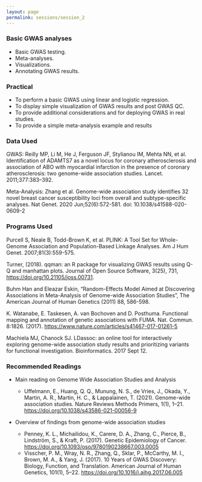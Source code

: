 ```yaml
---
layout: page
permalink: sessions/session_2
---
```


### Basic GWAS analyses
- Basic GWAS testing.
- Meta-analyses.
- Visualizations.
- Annotating GWAS results.

### Practical
- To perform a basic GWAS using linear and logistic regression.
- To display simple visualization of GWAS results and post GWAS QC.
- To provide additional considerations and for deploying GWAS in real studies.
- To provide a simple meta-analysis example and results

### Data Used
GWAS: Reilly MP, Li M, He J, Ferguson JF, Stylianou IM, Mehta NN, et al. Identification of ADAMTS7 as a novel locus for coronary atherosclerosis and association of ABO with myocardial infarction in the presence of coronary atherosclerosis: two genome-wide association studies. Lancet. 2011;377:383–392.

Meta-Analysis: Zhang et al. Genome-wide association study identifies 32 novel breast cancer susceptibility loci from overall and subtype-specific analyses. Nat Genet. 2020 Jun;52(6):572-581. doi: 10.1038/s41588-020-0609-2

### Programs Used
Purcell S, Neale B, Todd-Brown K, et al. PLINK: A Tool Set for Whole-Genome Association and Population-Based Linkage Analyses. Am J Hum Genet. 2007;81(3):559-575.

Turner, (2018). qqman: an R package for visualizing GWAS results using Q-Q and manhattan plots. Journal of Open Source Software, 3(25), 731, https://doi.org/10.21105/joss.00731.

Buhm Han and Eleazar Eskin, “Random-Effects Model Aimed at Discovering Associations in Meta-Analysis of Genome-wide Association Studies”, The American Journal of Human Genetics (2011) 88, 586-598.

K. Watanabe, E. Taskesen, A. van Bochoven and D. Posthuma. Functional mapping and annotation of genetic associations with FUMA. Nat. Commun. 8:1826. (2017).
https://www.nature.com/articles/s41467-017-01261-5

Machiela MJ, Chanock SJ. LDassoc: an online tool for interactively exploring genome-wide association study results and prioritizing variants for functional investigation. Bioinformatics. 2017 Sept 12.

### Recommended Readings 
- Main reading on Genome Wide Association Studies and Analysis
    - Uffelmann, E., Huang, Q. Q., Munung, N. S., de Vries, J., Okada, Y., Martin, A. R., Martin, H. C., & Lappalainen, T. (2021). Genome-wide association studies. Nature Reviews Methods Primers, 1(1), 1–21. https://doi.org/10.1038/s43586-021-00056-9

- Overview of findings from genome-wide association studies
    - Penney, K. L., Michailidou, K., Carere, D. A., Zhang, C., Pierce, B., Lindström, S., & Kraft, P. (2017). Genetic Epidemiology of Cancer. https://doi.org/10.1093/oso/9780190238667.003.0005
    - Visscher, P. M., Wray, N. R., Zhang, Q., Sklar, P., McCarthy, M. I., Brown, M. A., & Yang, J. (2017). 10 Years of GWAS Discovery: Biology, Function, and Translation. American Journal of Human Genetics, 101(1), 5–22. https://doi.org/10.1016/j.ajhg.2017.06.005





